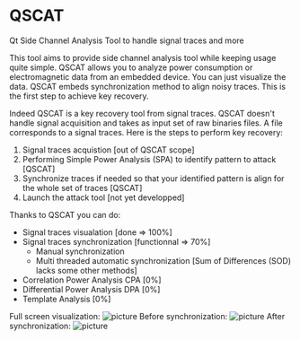 # QSCAT
Qt Side Channel Analysis Tool to handle signal traces and more 

This tool aims to provide side channel analysis tool while keeping usage quite simple.
QSCAT allows you to analyze power consumption or electromagnetic data from an embedded device. You can just visualize the data.
QSCAT embeds synchronization method to align noisy traces. This is the first step to achieve key recovery.

Indeed QSCAT is a key recovery tool from signal traces. QSCAT doesn't handle signal acquisition and takes as input set of raw binaries files. A file corresponds to a signal traces.
Here is the steps to perform key recovery:
1. Signal traces acquistion [out of QSCAT scope]
2. Performing Simple Power Analysis (SPA) to identify pattern to attack [QSCAT]
3. Synchronize traces if needed so that your identified pattern is align for the whole set of traces [QSCAT]
4. Launch the attack tool [not yet developped]

Thanks to QSCAT you can do:
+ Signal traces visualation [done => 100%]
+ Signal traces synchronization [functionnal => 70%]
  + Manual synchronization
  + Multi threaded automatic synchronization [Sum of Differences (SOD) lacks some other methods]
+ Correlation Power Analysis CPA [0%]
+ Differential Power Analysis DPA [0%]
+ Template Analysis [0%]



Full screen visualization: ![picture](https://i.imgur.com/pnDbuRP.png "Full screen visualization")
Before synchronization: ![picture](https://i.imgur.com/DLZCLIq.png "Before synchronization")
After synchronization: ![picture](https://i.imgur.com/hfLA8Pz.png "After synchronization")
